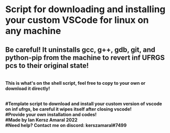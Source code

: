 # Script for downloading and installing your custom VSCode for linux on any machine
## Be careful! It uninstalls gcc, g++, gdb, git, and python-pip from the machine to revert inf UFRGS pcs to their original state!

<br>**This is what's on the shell script, feel free to copy to your own or download it directly!**

<br>**#Template script to download and install your custom version of vscode on inf ufrgs, be careful it wipes itself after closing vscode!
<br>#Provide your own installation and codes!
<br>#Made by Ian Kersz Amaral 2022 
<br>#Need help? Contact me on discord: kerszamaral#7499**
